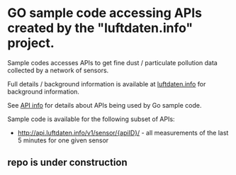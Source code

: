 # GO sample code accessing APIs created by the "luftdaten.info" project.

Sample codes accesses APIs to get fine dust / particulate pollution data collected by a network of sensors.

Full details / background information is available at [luftdaten.info](http://luftdaten.info) for background information.

See [API info](https://github.com/opendata-stuttgart/meta/wiki/APIs) for details about APIs being used by Go sample code.

Sample code is available for the following subset of APIs:

- http://api.luftdaten.info/v1/sensor/{apiID}/ - all measurements of the last 5 minutes for one given sensor



## repo is under construction
